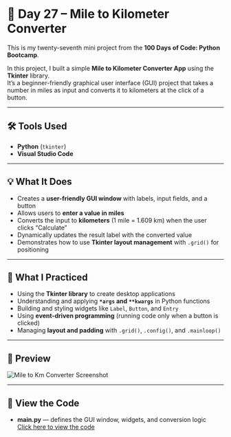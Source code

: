 # 🧮 Day 27 – Mile to Kilometer Converter  

This is my twenty-seventh mini project from the **100 Days of Code: Python Bootcamp**.  

In this project, I built a simple **Mile to Kilometer Converter App** using the **Tkinter** library.  
It’s a beginner-friendly graphical user interface (GUI) project that takes a number in miles as input and converts it to kilometers at the click of a button.  

---

## 🛠 Tools Used  
- **Python** (`tkinter`)  
- **Visual Studio Code**  

---

## 💡 What It Does  
- Creates a **user-friendly GUI window** with labels, input fields, and a button  
- Allows users to **enter a value in miles**  
- Converts the input to **kilometers** (1 mile = 1.609 km) when the user clicks “Calculate”  
- Dynamically updates the result label with the converted value  
- Demonstrates how to use **Tkinter layout management** with `.grid()` for positioning  

---

## 🧠 What I Practiced  
- Using the **Tkinter library** to create desktop applications  
- Understanding and applying **`*args` and `**kwargs`** in Python functions  
- Building and styling widgets like `Label`, `Button`, and `Entry`  
- Using **event-driven programming** (running code only when a button is clicked)  
- Managing **layout and padding** with `.grid()`, `.config()`, and `.mainloop()`  

---

## 👀 Preview  
![Mile to Km Converter Screenshot](https://github.com/dimma-analytics/100-Days-Of-Code/blob/main/Day27-MileToKmConverter/Day27.png)  

---

## 📁 View the Code  
- **main.py** — defines the GUI window, widgets, and conversion logic  
  [Click here to view the code](https://github.com/dimma-analytics/100-Days-Of-Code/blob/main/Day27-MileToKmConverter/main.py)

